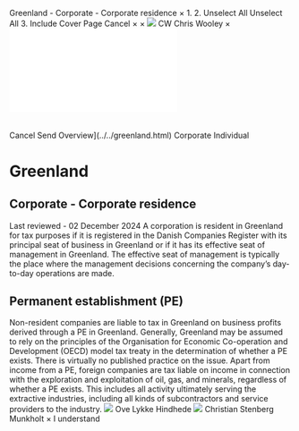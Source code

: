 Greenland - Corporate - Corporate residence
×
1.
2.
Unselect All
Unselect All
3.
Include Cover Page
Cancel
×
×
![](../../-/media/world-wide-tax-summaries/attachments/global---chris-wooley.ashx%3Frev=ac5e5f3223b34096b1afc2a6009c7320&revision=ac5e5f32-23b3-4096-b1af-c2a6009c7320&hash=859B7ADC84DC2CBEC9760E9E6EE7DE6D0A8BFCDF)
CW
Chris Wooley
×
![](corporate-residence.html)
######
Cancel
Send
Overview](../../greenland.html)
Corporate
Individual
# Greenland
## Corporate - Corporate residence
Last reviewed - 02 December 2024
A corporation is resident in Greenland for tax purposes if it is registered in the Danish Companies Register with its principal seat of business in Greenland or if it has its effective seat of management in Greenland. The effective seat of management is typically the place where the management decisions concerning the company’s day-to-day operations are made.
## Permanent establishment (PE)
Non-resident companies are liable to tax in Greenland on business profits derived through a PE in Greenland. Generally, Greenland may be assumed to rely on the principles of the Organisation for Economic Co-operation and Development (OECD) model tax treaty in the determination of whether a PE exists. There is virtually no published practice on the issue. Apart from income from a PE, foreign companies are tax liable on income in connection with the exploration and exploitation of oil, gas, and minerals, regardless of whether a PE exists. This includes all activity ultimately serving the extractive industries, including all kinds of subcontractors and service providers to the industry.
![](../../-/media/world-wide-tax-summaries/attachments/greenland---ove-lykke-hindhede.ashx%3Frev=5d08e1b5042d4cd6a90abe3cb6fc85cf&revision=5d08e1b5-042d-4cd6-a90a-be3cb6fc85cf&hash=8581AAAF567A638844F53D950B6294941596868B)
Ove Lykke Hindhede
![](../../-/media/world-wide-tax-summaries/greenlandchristian-stenberg-munkholtuden-titelpng20241008082749917.ashx%3Frev=ea0748906f414229ad8bc4fb7b66453e&revision=ea074890-6f41-4229-ad8b-c4fb7b66453e&hash=BBA8481A0D9BA83314EFC9BEFC797718B00715D3)
Christian Stenberg Munkholt
×
I understand